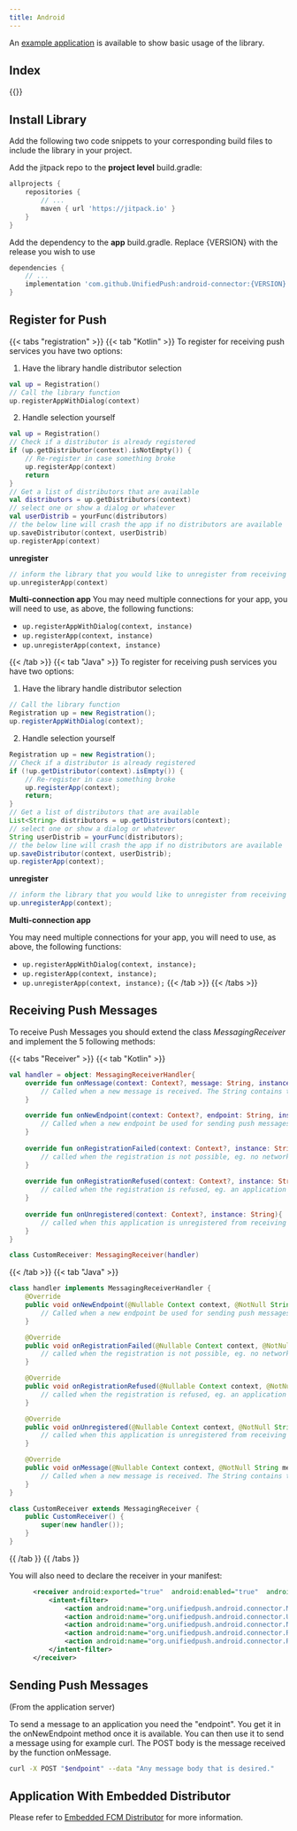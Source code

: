 ```yaml
---
title: Android
---
```


An [example application](https://github.com/UnifiedPush/android-example) is available to show basic usage of the library.

## Index

{{<toc>}}

## Install Library

Add the following two code snippets to your corresponding build files to include the library in your project.

Add the jitpack repo to the **project level** build.gradle:

```gradle
allprojects {
    repositories {
        // ...
        maven { url 'https://jitpack.io' }
    }
}
```

Add the dependency to the **app** build.gradle. Replace {VERSION} with the release you wish to use

```gradle
dependencies {
    // ...
    implementation 'com.github.UnifiedPush:android-connector:{VERSION}'
}
```

## Register for Push

{{< tabs "registration" >}}
{{< tab "Kotlin" >}}
To register for receiving push services you have two options:
1. Have the library handle distributor selection

```kotlin
val up = Registration()
// Call the library function
up.registerAppWithDialog(context)
```

2. Handle selection yourself

```kotlin
val up = Registration()
// Check if a distributor is already registered
if (up.getDistributor(context).isNotEmpty()) {
    // Re-register in case something broke
    up.registerApp(context)
    return
}
// Get a list of distributors that are available
val distributors = up.getDistributors(context)
// select one or show a dialog or whatever
val userDistrib = yourFunc(distributors)
// the below line will crash the app if no distributors are available
up.saveDistributor(context, userDistrib)
up.registerApp(context)
```

**unregister**

```kotlin
// inform the library that you would like to unregister from receiving push messages
up.unregisterApp(context)
```

**Multi-connection app**
You may need multiple connections for your app, you will need to use, as above, the following functions:
- `up.registerAppWithDialog(context, instance)`
- `up.registerApp(context, instance)`
- `up.unregisterApp(context, instance)`

{{< /tab >}}
{{< tab "Java" >}}
To register for receiving push services you have two options:

1. Have the library handle distributor selection
```java
// Call the library function
Registration up = new Registration();
up.registerAppWithDialog(context);
```

2. Handle selection yourself
```java
Registration up = new Registration();
// Check if a distributor is already registered
if (!up.getDistributor(context).isEmpty()) {
    // Re-register in case something broke
    up.registerApp(context);
    return;
}
// Get a list of distributors that are available
List<String> distributors = up.getDistributors(context);
// select one or show a dialog or whatever
String userDistrib = yourFunc(distributors);
// the below line will crash the app if no distributors are available
up.saveDistributor(context, userDistrib);
up.registerApp(context);
```

**unregister**
```java
// inform the library that you would like to unregister from receiving push messages
up.unregisterApp(context);
```

**Multi-connection app**

You may need multiple connections for your app, you will need to use, as above, the following functions:
- `up.registerAppWithDialog(context, instance);`
- `up.registerApp(context, instance);`
- `up.unregisterApp(context, instance);`
{{< /tab >}}
{{< /tabs >}}

## Receiving Push Messages

To receive Push Messages you should extend the class _MessagingReceiver_ and implement the 5 following methods:

{{< tabs "Receiver" >}}
{{< tab "Kotlin" >}}

```kotlin
val handler = object: MessagingReceiverHandler{
    override fun onMessage(context: Context?, message: String, instance: String) {
        // Called when a new message is received. The String contains the full POST body of the push message
    }

    override fun onNewEndpoint(context: Context?, endpoint: String, instance: String) {
        // Called when a new endpoint be used for sending push messages
    }
    
    override fun onRegistrationFailed(context: Context?, instance: String) {
        // called when the registration is not possible, eg. no network
    }
    
    override fun onRegistrationRefused(context: Context?, instance: String) {
        // called when the registration is refused, eg. an application with the same Id and another token is registered
    }
    
    override fun onUnregistered(context: Context?, instance: String){
        // called when this application is unregistered from receiving push messages
    }
}

class CustomReceiver: MessagingReceiver(handler)
```
{{< /tab >}}
{{< tab "Java" >}}
```java
class handler implements MessagingReceiverHandler {
    @Override
    public void onNewEndpoint(@Nullable Context context, @NotNull String endpoint, @NotNull String instance) {
        // Called when a new endpoint be used for sending push messages
    }

    @Override
    public void onRegistrationFailed(@Nullable Context context, @NotNull String instance) {
        // called when the registration is not possible, eg. no network
    }

    @Override
    public void onRegistrationRefused(@Nullable Context context, @NotNull String instance) {
        // called when the registration is refused, eg. an application with the same Id and another token is registered
    }

    @Override
    public void onUnregistered(@Nullable Context context, @NotNull String instance) {
        // called when this application is unregistered from receiving push messages
    }

    @Override
    public void onMessage(@Nullable Context context, @NotNull String message, @NotNull String instance) {
        // Called when a new message is received. The String contains the full POST body of the push message
    }
}

class CustomReceiver extends MessagingReceiver {
    public CustomReceiver() {
        super(new handler());
    }
}
```
{{ /tab }}
{{ /tabs }}

You will also need to declare the receiver in your manifest:

```xml
      <receiver android:exported="true"  android:enabled="true"  android:name=".CustomReceiver">
          <intent-filter>
              <action android:name="org.unifiedpush.android.connector.MESSAGE"/>
              <action android:name="org.unifiedpush.android.connector.UNREGISTERED"/>
              <action android:name="org.unifiedpush.android.connector.NEW_ENDPOINT"/>
              <action android:name="org.unifiedpush.android.connector.REGISTRATION_FAILED"/>
              <action android:name="org.unifiedpush.android.connector.REGISTRATION_REFUSED"/>
          </intent-filter>
      </receiver>
```

## Sending Push Messages

(From the application server)

To send a message to an application you need the "endpoint". You get it in the onNewEndpoint method once it is available. You can then use it to send a message using for example curl. The POST body is the message received by the function onMessage.

```bash
curl -X POST "$endpoint" --data "Any message body that is desired."
```

## Application With Embedded Distributor

Please refer to [Embedded FCM Distributor](/developers/embedded_fcm/) for more information.
